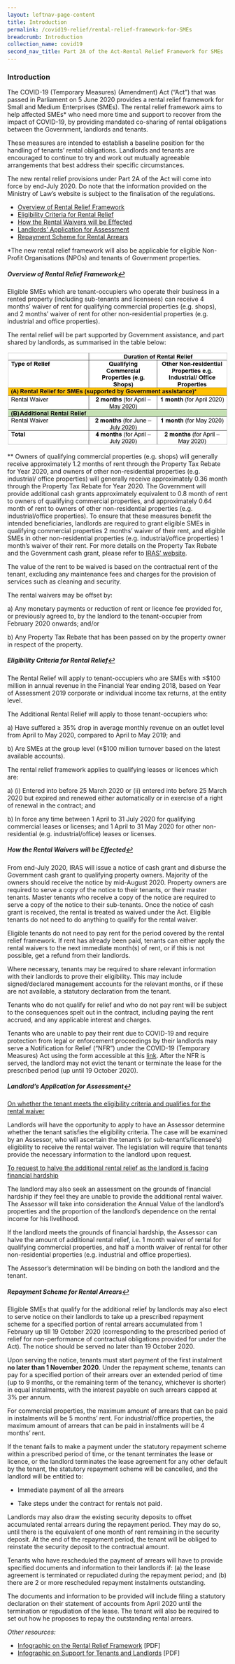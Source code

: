 ```yaml
---
layout: leftnav-page-content
title: Introduction
permalink: /covid19-relief/rental-relief-framework-for-SMEs
breadcrumb: Introduction
collection_name: covid19
second_nav_title: Part 2A of the Act-Rental Relief Framework for SMEs
---
```

### Introduction ###

The COVID-19 (Temporary Measures) (Amendment) Act (“Act”) that was passed in Parliament on 5 June 2020 provides a rental relief framework for Small and Medium Enterprises (SMEs). The rental relief framework aims to help affected SMEs* who need more time and support to recover from the impact of COVID-19, by providing mandated co-sharing of rental obligations between the Government, landlords and tenants.

These measures are intended to establish a baseline position for the handling of tenants’ rental obligations. Landlords and tenants are encouraged to continue to try and work out mutually agreeable arrangements that best address their specific circumstances.

The new rental relief provisions under Part 2A of the Act will come into force by end-July 2020. Do note that the information provided on the Ministry of Law’s website is subject to the finalisation of the regulations.

 - <a href="#rental" id="ref1">Overview of Rental Relief Framework</a> 
 - <a href="#eligibility" id="ref2">Eligibility Criteria for Rental Relief</a> 
 - <a href="#effected" id="ref3">How the Rental Waivers will be Effected</a> 
 - <a href="#assess" id="ref4">Landlords' Application for Assessment</a> 
 - <a href="#repay" id="ref5">Repayment Scheme for Rental Arrears</a> 

*The new rental relief framework will also be applicable for eligible Non-Profit Organisations (NPOs) and tenants of Government properties.

##### <a name="rental">Overview of Rental Relief Framework</a><a href="#ref1" title="Return to top">↩</a> #####

Eligible SMEs which are tenant-occupiers who operate their business in a rented property (including sub-tenants and licensees) can receive 4 months’ waiver of rent for qualifying commercial properties (e.g. shops), and 2 months’ waiver of rent for other non-residential properties (e.g. industrial and office properties).

The rental relief will be part supported by Government assistance, and part shared by landlords, as summarised in the table below:

<div class="image">
  <img src="/images/TenantReliefTable.jpg/" title="Tenant Relief" alt="Tenant Relief">
</div>

** Owners of qualifying commercial properties (e.g. shops) will generally receive approximately 1.2 months of rent through the Property Tax Rebate for Year 2020, and owners of other non-residential properties (e.g. industrial/ office properties) will generally receive approximately 0.36 month through the Property Tax Rebate for Year 2020. The Government will provide additional cash grants approximately equivalent to 0.8 month of rent to owners of qualifying commercial properties, and approximately 0.64 month of rent to owners of other non-residential properties (e.g. industrial/office properties). To ensure that these measures benefit the intended beneficiaries, landlords are required to grant eligible SMEs in qualifying commercial properties 2 months’ waiver of their rent, and eligible SMEs in other non-residential properties (e.g. industrial/office properties) 1 month’s waiver of their rent. For more details on the Property Tax Rebate and the Government cash grant, please refer to [IRAS’ website](
https://www.iras.gov.sg/irashome/Schemes/Property/Government-cash-grant--announced-in-Fortitude-Budget-/). 

The value of the rent to be waived is based on the contractual rent of the tenant, excluding any maintenance fees and charges for the provision of services such as cleaning and security.

The rental waivers may be offset by:

a)  Any monetary payments or reduction of rent or licence fee provided for, or previously agreed to, by the landlord to the tenant-occupier from February 2020 onwards; and/or

b)  Any Property Tax Rebate that has been passed on by the property owner in respect of the property. 

##### <a name="eligibility">Eligibility Criteria for Rental Relief</a><a href="#ref2" title="Return to top">↩</a> #####

The Rental Relief will apply to tenant-occupiers who are SMEs with ≤$100 million in annual revenue in the Financial Year ending 2018, based on Year of Assessment 2019 corporate or individual income tax returns, at the entity level.

The Additional Rental Relief will apply to those tenant-occupiers who:

a)  Have suffered ≥ 35% drop in average monthly revenue on an outlet level from April to May 2020, compared to April to May 2019; and
    
b)  Are SMEs at the group level (≤$100 million turnover based on the latest available accounts).

The rental relief framework applies to qualifying leases or licences which are:

a)  (i) Entered into before 25 March 2020 or (ii) entered into before 25 March 2020 but expired and renewed either automatically or in exercise of a right of renewal in the contract; and 

b)  In force any time between 1 April to 31 July 2020 for qualifying commercial leases or licenses; and 1 April to 31 May 2020 for other non-residential (e.g. industrial/office) leases or licenses.

##### <a name="effected">How the Rental Waivers will be Effected</a><a href="#ref3" title="Return to top">↩</a> #####

From end-July 2020, IRAS will issue a notice of cash grant and disburse the Government cash grant to qualifying property owners. Majority of the owners should receive the notice by mid-August 2020. Property owners are required to serve a copy of the notice to their tenants, or their master tenants. Master tenants who receive a copy of the notice are required to serve a copy of the notice to their sub-tenants. Once the notice of cash grant is received, the rental is treated as waived under the Act. Eligible tenants do not need to do anything to qualify for the rental waiver.

Eligible tenants do not need to pay rent for the period covered by the rental relief framework. If rent has already been paid, tenants can either apply the rental waivers to the next immediate month(s) of rent, or if this is not possible, get a refund from their landlords.

Where necessary, tenants may be required to share relevant information with their landlords to prove their eligibility. This may include signed/declared management accounts for the relevant months, or if these are not available, a statutory declaration from the tenant.

Tenants who do not qualify for relief and who do not pay rent will be subject to the consequences spelt out in the contract, including paying the rent accrued, and any applicable interest and charges. 

Tenants who are unable to pay their rent due to COVID-19 and require protection from legal or enforcement proceedings by their landlords may serve a Notification for Relief (“NFR”) under the COVID-19 (Temporary Measures) Act using the form accessible at this [link](https://www.go.gov.sg/nfr). After the NFR is served, the landlord may not evict the tenant or terminate the lease for the prescribed period (up until 19 October 2020).

##### <a name="assess">Landlord’s Application for Assessment<a href="#ref4" title="Return to top">↩</a> #####

<u>On whether the tenant meets the eligibility criteria and qualifies for the rental waiver</u>

Landlords will have the opportunity to apply to have an Assessor determine whether the tenant satisfies the eligibility criteria. The case will be examined by an Assessor,
who will ascertain the tenant’s (or sub-tenant’s/licensee’s) eligibility to receive the rental waiver. The legislation will require that tenants provide the necessary information to the landlord upon request.

<u>To request to halve the additional rental relief as the landlord is facing financial hardship</u>

The landlord may also seek an assessment on the grounds of financial hardship if they feel they are unable to provide the additional rental waiver. The Assessor will take into consideration the Annual Value of the landlord’s properties and the proportion of the landlord’s dependence on the rental income for his livelihood.

If the landlord meets the grounds of financial hardship, the Assessor can halve the amount of additional rental relief, i.e. 1 month waiver of rental for qualifying commercial properties, and half a month waiver of rental for other non-residential properties (e.g. industrial and office properties).

The Assessor’s determination will be binding on both the landlord and the tenant.

##### <a name="repay">Repayment Scheme for Rental Arrears<a href="#ref5" title="Return to top">↩</a> #####

Eligible SMEs that qualify for the additional relief by landlords may also elect to serve notice on their landlords to take up a prescribed repayment scheme for a specified portion of rental arrears accumulated from 1 February up till 19 October 2020 (corresponding to the prescribed period of relief for non-performance of contractual obligations provided for under the Act). The notice should be served no later than 19 October 2020.

Upon serving the notice, tenants must start payment of the first instalment **no later than 1 November 2020**. Under the repayment scheme, tenants can pay for a specified portion of their arrears over an extended period of time (up to 9 months, or the remaining term of the tenancy, whichever is shorter) in equal instalments, with the interest payable on such arrears capped at 3% per annum.

For commercial properties, the maximum amount of arrears that can be paid in instalments will be 5 months’ rent. For industrial/office properties, the maximum amount of arrears that can be paid in instalments will be 4 months’ rent.

If the tenant fails to make a payment under the statutory repayment scheme within a prescribed period of time, or the tenant terminates the lease or licence, or the landlord terminates the lease agreement for any other default by the tenant, the statutory repayment scheme will be cancelled, and the landlord will be entitled to:

-   Immediate payment of all the arrears

-   Take steps under the contract for rentals not paid.
 
Landlords may also draw the existing security deposits to offset accumulated rental arrears during the repayment period. They may do so, until there is the equivalent of one month of rent remaining in the security deposit. At the end of the repayment period, the tenant will be obliged to reinstate the security deposit to the contractual amount.

Tenants who have rescheduled the payment of arrears will have to provide specified documents and information to their landlords if: (a) the lease agreement is terminated or repudiated during the repayment period; and (b) there are 2 or more rescheduled repayment instalments outstanding.

The documents and information to be provided will include filing a statutory declaration on their statement of accounts from April 2020 until the termination or repudiation of the lease. The tenant will also be required to set out how he proposes to repay the outstanding rental arrears.


*Other resources:*
-	[Infographic on the Rental Relief Framework](/files/Infographic-Rental-Relief-Framework.pdf) [PDF]
-	[Infographic on Support for Tenants and Landlords](/files/Infographic-Support-for-Tenants-and-Landlords.pdf) [PDF]
